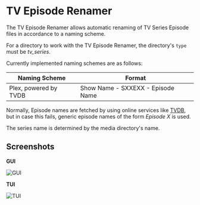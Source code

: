 # TV Episode Renamer

The TV Episode Renamer allows automatic renaming of TV Series Episode files
in accordance to a naming scheme.

For a directory to work with the TV Episode Renamer, the directory's
```type``` must be *tv_series*.

Currently implemented naming schemes are as follows:

|Naming Scheme          |Format                           |
|-----------------------|---------------------------------|
|Plex, powered by TVDB  |Show Name - SXXEXX - Episode Name|

Normally, Episode names are fetched by using online services
like [TVDB](http://thetvdb.com/), but in case this fails, generic
episode names of the form *Episode X* is used.

The series name is determined by the media directory's name.

## Screenshots

**GUI**

![GUI](screenshots/tv_episode_renamer_gui.png)

**TUI**

![TUI](screenshots/tv_episode_renamer_tui.png)
